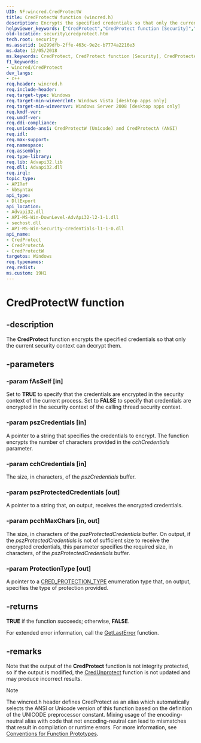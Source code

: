 ```yaml
---
UID: NF:wincred.CredProtectW
title: CredProtectW function (wincred.h)
description: Encrypts the specified credentials so that only the current security context can decrypt them.
helpviewer_keywords: ["CredProtect","CredProtect function [Security]","CredProtectA","CredProtectW","security.credprotect","wincred/CredProtect","wincred/CredProtectA","wincred/CredProtectW"]
old-location: security\credprotect.htm
tech.root: security
ms.assetid: 1e299dfb-2ffe-463c-9e2c-b7774a2216e3
ms.date: 12/05/2018
ms.keywords: CredProtect, CredProtect function [Security], CredProtectA, CredProtectW, security.credprotect, wincred/CredProtect, wincred/CredProtectA, wincred/CredProtectW
f1_keywords:
- wincred/CredProtect
dev_langs:
- c++
req.header: wincred.h
req.include-header: 
req.target-type: Windows
req.target-min-winverclnt: Windows Vista [desktop apps only]
req.target-min-winversvr: Windows Server 2008 [desktop apps only]
req.kmdf-ver: 
req.umdf-ver: 
req.ddi-compliance: 
req.unicode-ansi: CredProtectW (Unicode) and CredProtectA (ANSI)
req.idl: 
req.max-support: 
req.namespace: 
req.assembly: 
req.type-library: 
req.lib: Advapi32.lib
req.dll: Advapi32.dll
req.irql: 
topic_type:
- APIRef
- kbSyntax
api_type:
- DllExport
api_location:
- Advapi32.dll
- API-MS-Win-DownLevel-AdvApi32-l2-1-1.dll
- sechost.dll
- API-MS-Win-Security-credentials-l1-1-0.dll
api_name:
- CredProtect
- CredProtectA
- CredProtectW
targetos: Windows
req.typenames: 
req.redist: 
ms.custom: 19H1
---
```


# CredProtectW function


## -description


The <b>CredProtect</b> function encrypts the specified credentials so that only the current security context can decrypt them.


## -parameters




### -param fAsSelf [in]

Set to <b>TRUE</b> to specify that the credentials are encrypted in the security context of the current process. Set to <b>FALSE</b> to specify that credentials are encrypted in the security context of the calling thread security context.


### -param pszCredentials [in]

A pointer to a string that specifies the credentials to encrypt. The function encrypts the number of characters provided in the <i>cchCredentials</i> parameter.


### -param cchCredentials [in]

The size, in characters, of the <i>pszCredentials</i> buffer. 


### -param pszProtectedCredentials [out]

A pointer to a string that, on output, receives the encrypted credentials.


### -param pcchMaxChars [in, out]

The size, in characters of the <i>pszProtectedCredentials</i> buffer. On output, if the <i>pszProtectedCredentials</i> is not of sufficient size to receive the encrypted credentials, this parameter specifies the required size, in characters, of the <i>pszProtectedCredentials</i> buffer.


### -param ProtectionType [out]

A pointer to a <a href="https://docs.microsoft.com/windows/desktop/api/wincred/ne-wincred-cred_protection_type">CRED_PROTECTION_TYPE</a> enumeration type that, on output, specifies the type of protection provided.


## -returns



<b>TRUE</b> if the function succeeds; otherwise, <b>FALSE</b>.

For extended error information, call the 
<a href="https://docs.microsoft.com/windows/desktop/api/errhandlingapi/nf-errhandlingapi-getlasterror">GetLastError</a> function.




## -remarks



Note that the output of the <b>CredProtect</b> function is not integrity protected, so if the output is modified, the <a href="https://docs.microsoft.com/windows/desktop/api/wincred/nf-wincred-credunprotecta">CredUnprotect</a> function is not updated and may produce incorrect results.




> [!NOTE]
> The wincred.h header defines CredProtect as an alias which automatically selects the ANSI or Unicode version of this function based on the definition of the UNICODE preprocessor constant. Mixing usage of the encoding-neutral alias with code that not encoding-neutral can lead to mismatches that result in compilation or runtime errors. For more information, see [Conventions for Function Prototypes](/windows/win32/intl/conventions-for-function-prototypes).

